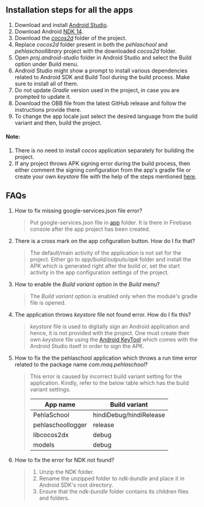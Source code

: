 ## Installation steps for all the apps
1. Download and install [Android Studio](https://developer.android.com/studio/).
2. Download Android [NDK 14](https://dl.google.com/android/repository/android-ndk-r14b-windows-x86_64.zip).
3. Download the [_cocos2d_](https://github.com/XPRIZE/GLEXP-Team-KitkitSchool/releases/download/v1.0/cocos2d.zip) folder of the project.
4. Replace _cocos2d_ folder present in both the _pehlaschool_ and _pehlaschoollibrary_ project with the downloaded _cocos2d_ folder.
5. Open _proj.android-studio_ folder in Android Studio and select the Build option under Build menu.
6. Android Studio might show a prompt to install various dependencies related to Android SDK and Build Tool during the build process. Make sure to install all of them.
7. Do not update _Gradle_ version used in the project, in case you are prompted to update it.
8. Download the OBB file from the latest GitHub release and follow the instructions provide there.
9. To change the app locale just select the desired language from the build variant and then, build the project.

#### Note:
1. There is no need to install _cocos_ application separately for building the project.
2. If any project throws APK signing error during the build process, then either comment the signing configuration from the app's gradle file or create your own _keystore_ file with the help of the steps mentioned [here](https://developer.android.com/studio/publish/app-signing#generate-key).

## FAQs
1. How to fix missing google-services.json file error?
	> Put google-services.json file in [app](https://github.com/maqsoftware/Pehla-School/tree/newmaster/pehlaschool/proj.android-studio/app) folder. It is there in Firebase console after the app project has been created.

1. There is a cross mark on the app cofiguration button. How do I fix that?

	> The default/main activity of the application is not set for the project. Either go to _app/build/outputs/apk_ folder and install the APK which is generated right after the build or, set the start activity in the app configuration settings of the project.

2. How to enable the _Build variant_ option in the _Build_ menu?
	> The _Build variant_ option is enabled only when the module's gradle file is opened.

3. The application throws _keystore_ file not found error. How do I fix this?

	>_keystore_ file is used to digitally sign an Android application and hence, it is not provided with the project. One must create their own _keystore_ file using the [Android KeyTool](https://developer.android.com/studio/publish/app-signing) which comes with the Android Studio itself in order to sign the APK.

4. How to fix the the pehlaschool application which throws a run time error related to the package name _com.maq.pehlaschool_?
	> This error is caused by incorrect build variant setting for the application. Kindly, refer to the below table which has the build variant settings.
	> 
	> |App name| Build variant|
	> |--------|--------------|
	> |PehlaSchool|hindiDebug/hindiRelease|
	> |pehlaschoollogger|release|
	> |libcocos2dx|debug|
	> |models|debug|

5. How to fix the error for NDK not found?

	> 1. Unzip the NDK folder.
	> 2. Rename the unzipped folder to _ndk-bundle_ and place it in Android SDK's root directory.
	> 3. Ensure that the _ndk-bundle_ folder contains its children files and folders.
